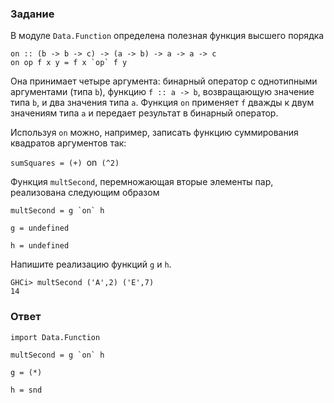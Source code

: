 ### Задание

В модуле `Data.Function` определена полезная функция высшего порядка

```
on :: (b -> b -> c) -> (a -> b) -> a -> a -> c
on op f x y = f x `op` f y
```

Она принимает четыре аргумента: бинарный оператор с однотипными аргументами (типа `b`), функцию `f :: a -> b`, возвращающую значение типа `b`, и два значения типа `a`. Функция `on` применяет `f` дважды к двум значениям типа `a` и передает результат в бинарный оператор.

Используя `on` можно, например, записать функцию суммирования квадратов аргументов так:

`sumSquares = (+) `on` (^2)`

Функция `multSecond`, перемножающая вторые элементы пар, реализована следующим образом

```
multSecond = g `on` h

g = undefined

h = undefined
```

Напишите реализацию функций `g` и `h`.

```
GHCi> multSecond ('A',2) ('E',7)
14
```

### Ответ

```
import Data.Function

multSecond = g `on` h

g = (*)

h = snd
```